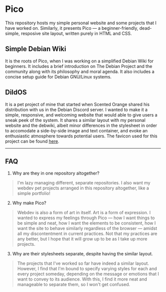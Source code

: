 # Pico
This repository hosts my simple personal website and some projects that I have worked on. Similarly, it presents Pico — a beginner-friendly, dead-simple, resposive site layout, written purely in HTML and CSS.

## Simple Debian Wiki
It is the roots of Pico, when I was working on a simplified Debian Wiki for beginners. It includes a brief introduction on The Debian Project and the community along with its philosophy and moral agenda. It also includes a concise setup guide for Debian GNU/Linux systems.

## DildOS
It is a pet project of mine that started when Scented Orange shared his distribution with us in the Debian Discord server. I wanted to make it a simple, responsive, and welcoming website that would able to give users a sneak peek of the system. It shares a similar layout with my personal website and the debwiki, albeit minor differences in the stylesheet in order to accomodate a side-by-side image and text container, and evoke an enthusiastic atmosphere towards potential users. The favicon used for this project can be found [here](https://commons.wikimedia.org/wiki/File:Orange_slice.svg).

---

## FAQ

1. Why are they in one repository altogether?

> I'm lazy managing different, separate repositories. I also want my webdev pet projects arranged in this repository altogether, like a simple portfolio!

2. Why make Pico?

> Webdev is also a form of art in itself. Art is a form of expression. I wanted to express my feelings through Pico — how I want things to be simple and neat, how I want the elements to be consistent, how I want the site to behave similarly regardless of the browser — amidst all my discontentment in current practices. Not that my practices are any better, but I hope that it will grow up to be as I take up more projects.

3. Why are their stylesheets separate, despite having the similar layout.

> The projects that I've worked so far have indeed a similar layout. However, I find that I'm bound to specify varying styles for each and every project someday, depending on the message or emotions that I want to convey to its audience. With this, I find it more neat and manageable to separate them, so I won't get confused.
